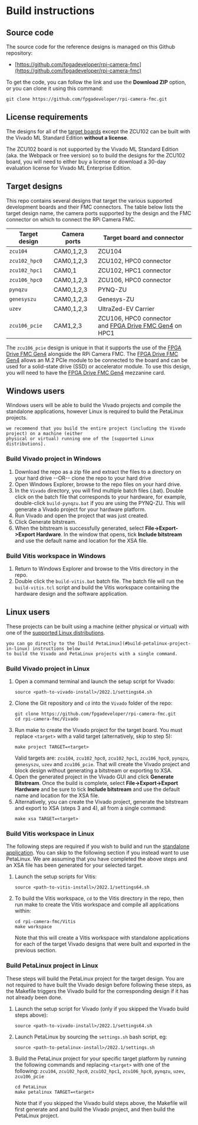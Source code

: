 # Build instructions

## Source code

The source code for the reference designs is managed on this Github repository:

* [https://github.com/fpgadeveloper/rpi-camera-fmc](https://github.com/fpgadeveloper/rpi-camera-fmc)

To get the code, you can follow the link and use the **Download ZIP** option, or you can clone it
using this command:
```
git clone https://github.com/fpgadeveloper/rpi-camera-fmc.git
```

## License requirements

The designs for all of the [target boards](supported_carriers) except the ZCU102 can be built with the Vivado ML Standard 
Edition **without a license**.

The ZCU102 board is not supported by the Vivado ML Standard Edition (aka. the Webpack or free version)
so to build the designs for the ZCU102 board, you will need to either buy a license or download
a 30-day evaluation license for Vivado ML Enterprise Edition.

## Target designs

This repo contains several designs that target the various supported development boards and their
FMC connectors. The table below lists the target design name, the camera ports supported by the design and 
the FMC connector on which to connect the RPi Camera FMC.

| Target design | Camera ports   | Target board and connector                                           |
|---------------|----------------|----------------------------------------------------------------------|
| `zcu104`      | CAM0,1,2,3     | ZCU104  |
| `zcu102_hpc0` | CAM0,1,2,3     | ZCU102, HPC0 connector |
| `zcu102_hpc1` | CAM0,1         | ZCU102, HPC1 connector |
| `zcu106_hpc0` | CAM0,1,2,3     | ZCU106, HPC0 connector |
| `pynqzu`      | CAM0,1,2,3     | PYNQ-ZU  |
| `genesyszu`   | CAM0,1,2,3     | Genesys-ZU  |
| `uzev`        | CAM0,1,2,3     | UltraZed-EV Carrier |
| `zcu106_pcie` | CAM1,2,3       | ZCU106, HPC0 connector<br> and [FPGA Drive FMC Gen4] on HPC1 |

The `zcu106_pcie` design is unique in that it supports the use of the [FPGA Drive FMC Gen4] alongside
the RPi Camera FMC. The [FPGA Drive FMC Gen4] allows an M.2 PCIe module to be connected to the board
and can be used for a solid-state drive (SSD) or accelerator module. To use this design, you will need
to have the [FPGA Drive FMC Gen4] mezzanine card.

## Windows users

Windows users will be able to build the Vivado projects and compile the standalone applications,
however Linux is required to build the PetaLinux projects. 

```{tip} If you wish to build the PetaLinux projects,
we recommend that you build the entire project (including the Vivado project) on a machine (either 
physical or virtual) running one of the [supported Linux distributions].
```

### Build Vivado project in Windows

1. Download the repo as a zip file and extract the files to a directory
   on your hard drive --OR-- clone the repo to your hard drive
2. Open Windows Explorer, browse to the repo files on your hard drive.
3. In the `Vivado` directory, you will find multiple batch files (.bat).
   Double click on the batch file that corresponds to your hardware,
   for example, double-click `build-pynqzu.bat` if you are using the PYNQ-ZU.
   This will generate a Vivado project for your hardware platform.
4. Run Vivado and open the project that was just created.
5. Click Generate bitstream.
6. When the bitstream is successfully generated, select **File->Export->Export Hardware**.
   In the window that opens, tick **Include bitstream** and use the default name and location
   for the XSA file.

### Build Vitis workspace in Windows

1. Return to Windows Explorer and browse to the Vitis directory in the repo.
2. Double click the `build-vitis.bat` batch file. The batch file will run the
   `build-vitis.tcl` script and build the Vitis workspace containing the hardware
   design and the software application.

## Linux users

These projects can be built using a machine (either physical or virtual) with one of the 
[supported Linux distributions].

```{tip} The build steps can be completed in the order shown below, or
you can go directly to the [build PetaLinux](#build-petalinux-project-in-linux) instructions below
to build the Vivado and PetaLinux projects with a single command.
```

### Build Vivado project in Linux

1. Open a command terminal and launch the setup script for Vivado:
   ```
   source <path-to-vivado-install>/2022.1/settings64.sh
   ```
2. Clone the Git repository and `cd` into the `Vivado` folder of the repo:
   ```
   git clone https://github.com/fpgadeveloper/rpi-camera-fmc.git
   cd rpi-camera-fmc/Vivado
   ```
3. Run make to create the Vivado project for the target board. You must replace `<target>` with a valid
   target (alternatively, skip to step 5):
   ```
   make project TARGET=<target>
   ```
   Valid targets are: `zcu104`, `zcu102_hpc0`, `zcu102_hpc1`, `zcu106_hpc0`, `pynqzu`, `genesyszu`,
   `uzev` and `zcu106_pcie`.
   That will create the Vivado project and block design without generating a bitstream or exporting to XSA.
4. Open the generated project in the Vivado GUI and click **Generate Bitstream**. Once the build is
   complete, select **File->Export->Export Hardware** and be sure to tick **Include bitstream** and use
   the default name and location for the XSA file.
5. Alternatively, you can create the Vivado project, generate the bitstream and export to XSA (steps 3 and 4),
   all from a single command:
   ```
   make xsa TARGET=<target>
   ```
   
### Build Vitis workspace in Linux

The following steps are required if you wish to build and run the [standalone application](standalone). You can
skip to the following section if you instead want to use PetaLinux. We are assuming that you have 
completed the above steps and an XSA file has been generated for your selected target.

1. Launch the setup scripts for Vitis:
   ```
   source <path-to-vitis-install>/2022.1/settings64.sh
   ```
2. To build the Vitis workspace, `cd` to the Vitis directory in the repo,
   then run make to create the Vitis workspace and compile all applications within:
   ```
   cd rpi-camera-fmc/Vitis
   make workspace
   ```
   Note that this will create a Vitis workspace with standalone applications for each of the target
   Vivado designs that were built and exported in the previous section.

### Build PetaLinux project in Linux

These steps will build the PetaLinux project for the target design. You are not required to have built the
Vivado design before following these steps, as the Makefile triggers the Vivado build for the corresponding
design if it has not already been done.

1. Launch the setup script for Vivado (only if you skipped the Vivado build steps above):
   ```
   source <path-to-vivado-install>/2022.1/settings64.sh
   ```
2. Launch PetaLinux by sourcing the `settings.sh` bash script, eg:
   ```
   source <path-to-petalinux-install>/2022.1/settings.sh
   ```
3. Build the PetaLinux project for your specific target platform by running the following
   commands and replacing `<target>` with one of the following: `zcu104`, `zcu102_hpc0`, `zcu102_hpc1`,
   `zcu106_hpc0`, `pynqzu`, `uzev`, `zcu106_pcie`
   ```
   cd PetaLinux
   make petalinux TARGET=<target>
   ```
   Note that if you skipped the Vivado build steps above, the Makefile will first generate and
   and build the Vivado project, and then build the PetaLinux project.

[supported Linux distributions]: https://docs.xilinx.com/r/2022.1-English/ug1144-petalinux-tools-reference-guide/Setting-Up-Your-Environment
[FPGA Drive FMC Gen4]: https://fpgadrive.com

